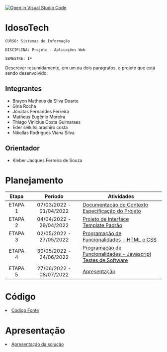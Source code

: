 [![Open in Visual Studio Code](https://classroom.github.com/assets/open-in-vscode-f059dc9a6f8d3a56e377f745f24479a46679e63a5d9fe6f495e02850cd0d8118.svg)](https://classroom.github.com/online_ide?assignment_repo_id=7429592&assignment_repo_type=AssignmentRepo)
# IdosoTech

`CURSO: Sistemas de Informação`

`DISCIPLINA: Projeto - Aplicações Web`

`SEMESTRE: 1º`

Descrever resumidamente, em um ou dois parágrafos, o projeto que está sendo desenvolvido.

## Integrantes

* Brayon Matheus da Silva Duarte
* Gina Rocha 
* Jônatas Fernandes Ferreira
* Matheus Eugênio Moreira
* Thiago Vinicius Costa Guimaraes
* Eder seikitsi arashiro costa
* Nikollas Rodrigues Viana Silva

## Orientador

* Kleber Jacques Ferreira de Souza

# Planejamento

| Etapa         | Período                   | Atividades                                                                                                  |
|  :----:   |  :----:               |-------------------------------------------------------------------------------------------------------------|
| ETAPA 1       | 07/03/2022 - 01/04/2022   | [Documentação de Contexto](docs/context.md) <br> [Especificação do Projeto](docs/specification.md)          |
| ETAPA 2       | 04/04/2022 - 29/04/2022   | [Projeto de Interface](docs/interface.md) <br> [Template Padrão](docs/template.md)                          |
| ETAPA 3       | 02/05/2022 - 27/05/2022   | [Programação de Funcionalidades - HTML e CSS](docs/development.md)                                          |
| ETAPA 4       | 30/05/2022 - 24/06/2022   | [Programação de Funcionalidades - Javascript](docs/development.md) <br> [Testes de Software ](docs/tests.md) |
| ETAPA 5       | 27/06/2022 - 08/07/2022   | [Apresentação](presentation/README.md)                                                                      |

# Código

<li><a href="src/README.md"> Código Fonte</a></li>

# Apresentação

<li><a href="presentation/README.md"> Apresentação da solução</a></li>
